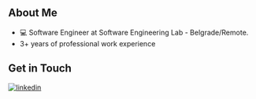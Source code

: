 ## About Me

- 💻 Software Engineer at Software Engineering Lab  - Belgrade/Remote.
- 3+ years of professional work experience

## Get in Touch
[![linkedin](https://img.shields.io/badge/linkedin-0A66C2?style=for-the-badge&logo=linkedin&logoColor=white)](https://www.linkedin.com/in/lukagolubovic/)
